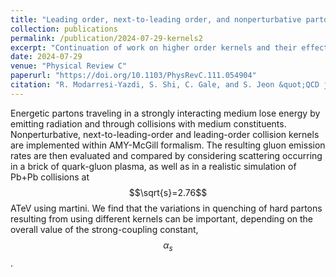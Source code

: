 ```yaml
---
title: "Leading order, next-to-leading order, and nonperturbative parton collision kernels: Effects in static and evolving media"
collection: publications
permalink: /publication/2024-07-29-kernels2
excerpt: "Continuation of work on higher order kernels and their effects relative to the LO kernel on jet energy loss in Monte Carlo simulations."
date: 2024-07-29
venue: "Physical Review C"
paperurl: "https://doi.org/10.1103/PhysRevC.111.054904"
citation: "R. Modarresi-Yazdi, S. Shi, C. Gale, and S. Jeon &quot;QCD jets in a hot and dense medium: A study of shower formation time and collision kernels&quot; <i>Phys. Rev. C</i>. 106, 064902 (2022)."
---
```


Energetic partons traveling in a strongly interacting medium lose energy by emitting radiation and through collisions with medium constituents. Nonperturbative, next-to-leading-order and leading-order collision kernels are implemented within AMY-McGill formalism. The resulting gluon emission rates are then evaluated and compared by considering scattering occurring in a brick of quark-gluon plasma, as well as in a realistic simulation of Pb+Pb collisions at $$\sqrt{s}=2.76$$ ATeV using martini. We find that the variations in quenching of hard partons resulting from using different kernels can be important, depending on the overall value of the strong-coupling constant, $$\alpha_s$$.
